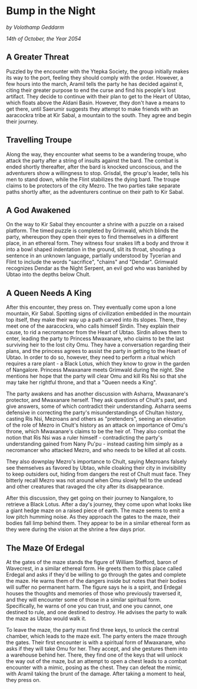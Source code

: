 # Bump in the Night

*by Volothamp Geddarm*

*14th of October, the Year 2054*

## A Greater Threat
Puzzled by the encounter with the Ytepka Society, the group initially makes its way to the port, feeling they should comply with the order. However, a few hours into the march, Aramil tells the party he has decided against it, citing their greater purpose to end the curse and find his people's lost artifact. They decide to continue with their plan to get to the Heart of Ubtao, which floats above the Aldani Basin. However, they don't have a means to get there, until Saerumir suggests they attempt to make friends with an aaracockra tribe at Kir Sabal, a mountain to the south. They agree and begin their journey. 

## Travelling Troupe
Along the way, they encounter what seems to be a wandering troupe, who attack the party after a string of insults against the bard. The combat is ended shortly thereafter, after the bard is knocked unconscious, and the adventurers show a willingness to stop. Grisdal, the group's leader, tells his men to stand down, while the Flint stabilizes the dying bard. The troupe claims to be protectors of the city Mezro. The two parties take separate paths shortly after, as the adventurers continue on their path to Kir Sabal. 

## A God Awakened
On the way to Kir Sabal they encounter a shrine with a puzzle on a raised platform. The timed puzzle is completed by Grimwald, which blinds the party, whereupon they open their eyes to find themselves in a different place, in an ethereal form. They witness four snakes lift a body and throw it into a bowl shaped indentation in the ground, slit its throat, shouting a sentence in an unknown language, partially understood by Tycerian and Flint to include the words "sacrifice", "chains" and "Dendar". Grimwald recognizes Dendar as the Night Serpent, an evil god who was banished by Ubtao into the depths below Chult.

## A Queen Needs A King
After this encounter, they press on. They eventually come upon a lone mountain, Kir Sabal. Spotting signs of civilization embedded in the mountain top itself, they make their way up a path carved into its slopes. There, they meet one of the aaracockra, who calls himself Sirdin. They explain their cause, to rid a necromancer from the Heart of Ubtao. Sirdin allows them to enter, leading the party to Princess Mwaxanare, who claims to be the last surviving heir to the lost city Omu. They have a conversation regarding their plans, and the princess agrees to assist the party in getting to the Heart of Ubtao. In order to do so, however, they need to perform a ritual which requires a rare plant - a Black Lotus, which they know to grow in the garden of Nangalore. Princess Mwaxanare meets Grimwald during the night. She mentions her hope that the party will clear Omu and kill Ris Nsi so that she may take her rightful throne, and that a "Queen needs a King".

The party awakens and has another discussion with Asharra, Mwaxanare's protector, and Mwaxanare herself. They ask questions of Chult's past, and give answers, some of which contradict their understanding. Asharra seems defensive in correcting the party's misunderstandings of Chultan history, casting Ris Nsi, Mezroans and others as "pretenders", seeing an elevation of the role of Mezro in Chult's history as an attack on importance of Omu's throne, which Mwaxanare's claims to be the heir of. They also combat the notion that Ris Nsi was a ruler himself - contradicting the party's understanding gained from Nany Pu'pu - instead casting him simply as a necromancer who attacked Mezro, and who needs to be killed at all costs. 

They also downplay Mezro's importance to Chult, saying Mezroans falsely see themselves as favored by Ubtao, while cloaking their city in invisibility to keep outsiders out, hiding from dangers the rest of Chult must face. They bitterly recall Mezro was not around when Omu slowly fell to the undead and other creatures that ravaged the city after its disappearance. 

After this discussion, they get going on their journey to Nangalore, to retrieve a Black Lotus. After a day's journey, they come upon what looks like a giant hedge maze on a raised piece of earth. The maze seems to emit a low pitch humming noise. As they approach the gates to the maze, their bodies fall limp behind them. They appear to be in a similar ethereal form as they were during the vision at the shrine a few days prior.

## The Maze Of Erdegal
At the gates of the maze stands the figure of William Stefford, baron of Wavecrest, in a similar ethereal form. He greets them to this place called Erdegal and asks if they'd be willing to go through the gates and complete the maze. He warns them of the dangers inside but notes that their bodies will suffer no permanent harm. The figure says he is a spirit, and Erdegal houses the thoughts and memories of those who previously traversed it, and they will encounter some of those in a similar spiritual form. Specifically, he warns of one you can trust, and one you cannot, one destined to rule, and one destined to destroy. He advises the party to walk the maze as Ubtao would walk it. 

To leave the maze, the party must find three keys, to unlock the central chamber, which leads to the maze exit. The party enters the maze through the gates. Their first encounter is with a spiritual form of Mwaxanare, who asks if they will take Omu for her. They accept, and she gestures them into a warehouse behind her. There, they find one of the keys that will unlock the way out of the maze, but an attempt to open a chest leads to a combat encounter with a mimic, posing as the chest. They can defeat the mimic, with Aramil taking the brunt of the damage. After taking a moment to heal, they press on.
